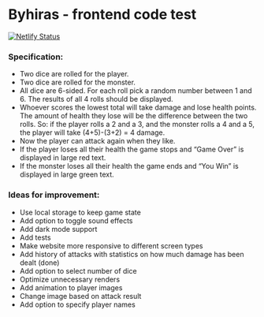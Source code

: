 # Byhiras - frontend code test

[![Netlify Status](https://api.netlify.com/api/v1/badges/9367f5b7-0600-47b7-97da-7c5413f32780/deploy-status)](https://app.netlify.com/sites/angry-mestorf-c28705/deploys)

### Specification:

- Two dice are rolled for the player.
- Two dice are rolled for the monster.
- All dice are 6-sided. For each roll pick a random number between 1 and 6. The results of all 4 rolls should
  be displayed.
- Whoever scores the lowest total will take damage and lose health points. The amount of health they
  lose will be the difference between the two rolls. So: if the player rolls a 2 and a 3, and the monster rolls
  a 4 and a 5, the player will take (4+5)-(3+2) = 4 damage.
- Now the player can attack again when they like.
- If the player loses all their health the game stops and “Game Over” is displayed in large red text.
- If the monster loses all their health the game ends and “You Win” is displayed in large green text.

### Ideas for improvement:

- Use local storage to keep game state
- Add option to toggle sound effects
- Add dark mode support
- Add tests
- Make website more responsive to different screen types
- Add history of attacks with statistics on how much damage has been dealt (done)
- Add option to select number of dice
- Optimize unnecessary renders
- Add animation to player images
- Change image based on attack result
- Add option to specify player names
